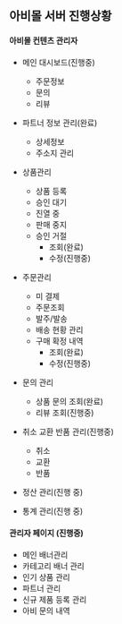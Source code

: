 ## 아비몰 서버 진행상황


#### 아비몰 컨텐츠 관리자

- 메인 대시보드(진행중)
    - 주문정보
    - 문의
    - 리뷰
    
- 파트너 정보 관리(완료)
    - 상세정보
    - 주소지 관리
    
- 상품관리
    - 상품 등록
    - 승인 대기
    - 진열 중
    - 판매 중지
    - 승인 거절
        - 조회(완료)
        - 수정(진행중)
        
- 주문관리
    - 미 결제
    - 주문조회
    - 발주/발송
    - 배송 현황 관리
    - 구매 확정 내역
        - 조회(완료)
        - 수정(진행중)
        
- 문의 관리
    - 상품 문의 조회(완료)
    - 리뷰 조회(진행중)

- 취소 교환 반품 관리(진행중)
    - 취소
    - 교환
    - 반품

- 정산 관리(진행 중)

- 통계 관리(진행 중)
      


#### 관리자 페이지 (진행중)

- 메인 배너관리
- 카테고리 배너 관리
- 인기 상품 관리
- 파트너 관리
- 신규 제품 등록 관리
- 아비 문의 내역